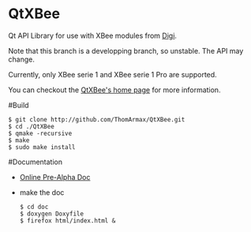 # QtXBee
Qt API Library for use with XBee modules from [Digi](http://www.digi.com/products/wireless-wired-embedded-solutions/zigbee-rf-modules/).

Note that this branch is a developping branch, so unstable.
The API may change.

Currently, only XBee serie 1 and XBee serie 1 Pro are supported.

You can checkout the [QtXBee's home page](http://thomarmax.github.io/QtXBee/ "home page") for more information.

#Build
```
$ git clone http://github.com/ThomArmax/QtXBee.git
$ cd ./QtXBee
$ qmake -recursive
$ make
$ sudo make install
```

#Documentation
 - [Online Pre-Alpha Doc](http://thomarmax.github.io/QtXBee/doc/pre_alpha/index.html "Online Pre-Alpha Doc")
 - make the doc
 
   ```
   $ cd doc
   $ doxygen Doxyfile
   $ firefox html/index.html &
   ```
   
